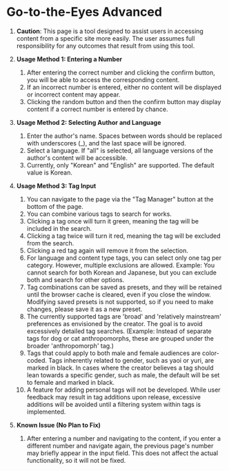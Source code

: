 # Go-to-the-Eyes Advanced

1. **Caution**: This page is a tool designed to assist users in accessing content from a specific site more easily. The user assumes full responsibility for any outcomes that result from using this tool.

2. **Usage Method 1: Entering a Number**
   1) After entering the correct number and clicking the confirm button, you will be able to access the corresponding content.
   2) If an incorrect number is entered, either no content will be displayed or incorrect content may appear.
   3) Clicking the random button and then the confirm button may display content if a correct number is entered by chance.

3. **Usage Method 2: Selecting Author and Language**
   1) Enter the author's name. Spaces between words should be replaced with underscores (_), and the last space will be ignored.
   2) Select a language. If "all" is selected, all language versions of the author's content will be accessible.
   3) Currently, only "Korean" and "English" are supported. The default value is Korean.

4. **Usage Method 3: Tag Input**
   1) You can navigate to the page via the "Tag Manager" button at the bottom of the page.
   2) You can combine various tags to search for works.
   3) Clicking a tag once will turn it green, meaning the tag will be included in the search.
   4) Clicking a tag twice will turn it red, meaning the tag will be excluded from the search.
   5) Clicking a red tag again will remove it from the selection.
   6) For language and content type tags, you can select only one tag per category. However, multiple exclusions are allowed. Example: You cannot search for both Korean and Japanese, but you can exclude both and search for other options.
   7) Tag combinations can be saved as presets, and they will be retained until the browser cache is cleared, even if you close the window. Modifying saved presets is not supported, so if you need to make changes, please save it as a new preset.
   8) The currently supported tags are 'broad' and 'relatively mainstream' preferences as envisioned by the creator. The goal is to avoid excessively detailed tag searches. (Example: Instead of separate tags for dog or cat anthropomorphs, these are grouped under the broader 'anthropomorph' tag.)
   9) Tags that could apply to both male and female audiences are color-coded. Tags inherently related to gender, such as yaoi or yuri, are marked in black. In cases where the creator believes a tag should lean towards a specific gender, such as male, the default will be set to female and marked in black.
   10) A feature for adding personal tags will not be developed. While user feedback may result in tag additions upon release, excessive additions will be avoided until a filtering system within tags is implemented.


5. **Known Issue (No Plan to Fix)**
    1) After entering a number and navigating to the content, if you enter a different number and navigate again, the previous page's number may briefly appear in the input field. This does not affect the actual functionality, so it will not be fixed.
